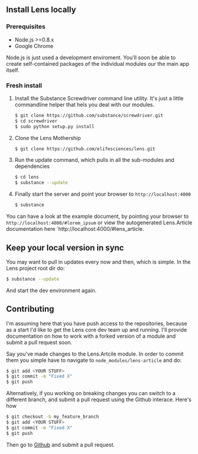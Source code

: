 ## Install Lens locally

### Prerequisites

- Node.js >=0.8.x
- Google Chrome

Node.js is just used a development enviroment. You'll soon be able to create self-contained packages of the individual modules our the main app itself.

### Fresh install

1. Install the Substance Screwdriver command line utility. It's just a little commandline helper that hels you deal with our modules.

   ```bash
   $ git clone https://github.com/substance/screwdriver.git
   $ cd screwdriver
   $ sudo python setup.py install
   ```

2. Clone the Lens Mothership

   ```bash
   $ git clone https://github.com/elifesciences/lens.git
   ```
  
3. Run the update command, which pulls in all the sub-modules and dependencies

   ```bash
   $ cd lens
   $ substance --update
   ```
  
4. Finally start the server and point your browser to `http://localhost:4000`

   ```bash
   $ substance
   ```

You can have a look at the example document, by pointing your browser to `http://localhost:4000/#lorem_ipsum` or view the autogenerated Lens.Article documentation here `http://localhost:4000/#lens_article.
   
   
## Keep your local version in sync

You may want to pull in updates every now and then, which is simple. In the Lens project root dir do:

   ```bash
   $ substance --update
   ```
   
And start the dev environment again.

## Contributing

I'm assuming here that you have push access to the repositories, because as a start I'd like to get the Lens core dev team up and running. I'll provide documentation on how to work with a forked version of a module and submit a pull request soon.


Say you've made changes to the Lens.Artcile module. In order to commit them you simple have to navigate to `node_modules/lens-article` and do:

   ```bash
   $ git add <YOUR STUFF>
   $ git commit -m "Fixed X"
   $ git push
   ```
   
Alternatively, if you working on breaking changes you can switch to a different branch, and submit a pull request using the Github interace. Here's how

   ```bash
   $ git checkout -b my_feature_branch
   $ git add <YOUR STUFF>
   $ git commit -m "Fixed X"
   $ git push
   ```
   
Then go to [Github](http://github.com) and submit a pull request.
